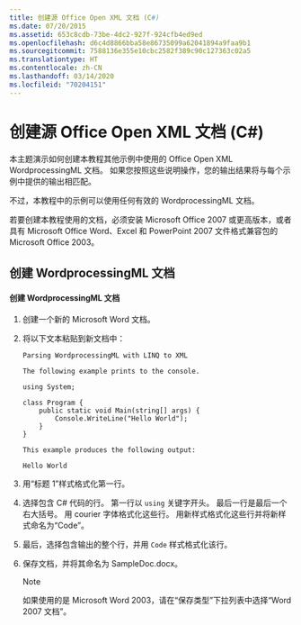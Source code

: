 ```yaml
---
title: 创建源 Office Open XML 文档 (C#)
ms.date: 07/20/2015
ms.assetid: 653c8cdb-73be-4dc2-927f-924cfb4ed9ed
ms.openlocfilehash: d6c4d8866bba58e86735099a62041894a9faa9b1
ms.sourcegitcommit: 7588136e355e10cbc2582f389c90c127363c02a5
ms.translationtype: HT
ms.contentlocale: zh-CN
ms.lasthandoff: 03/14/2020
ms.locfileid: "70204151"
---
```

# <a name="creating-the-source-office-open-xml-document-c"></a>创建源 Office Open XML 文档 (C#)

本主题演示如何创建本教程其他示例中使用的 Office Open XML WordprocessingML 文档。 如果您按照这些说明操作，您的输出结果将与每个示例中提供的输出相匹配。

不过，本教程中的示例可以使用任何有效的 WordprocessingML 文档。

若要创建本教程使用的文档，必须安装 Microsoft Office 2007 或更高版本，或者具有 Microsoft Office Word、Excel 和 PowerPoint 2007 文件格式兼容包的 Microsoft Office 2003。

## <a name="creating-the-wordprocessingml-document"></a>创建 WordprocessingML 文档

#### <a name="to-create-the-wordprocessingml-document"></a>创建 WordprocessingML 文档

1. 创建一个新的 Microsoft Word 文档。

2. 将以下文本粘贴到新文档中：

    ```text
    Parsing WordprocessingML with LINQ to XML

    The following example prints to the console.

    using System;

    class Program {
        public static void Main(string[] args) {
            Console.WriteLine("Hello World");
        }
    }

    This example produces the following output:

    Hello World
    ```

3. 用“标题 1”样式格式化第一行。

4. 选择包含 C# 代码的行。 第一行以 `using` 关键字开头。 最后一行是最后一个右大括号。 用 courier 字体格式化这些行。 用新样式格式化这些行并将新样式命名为“Code”。

5. 最后，选择包含输出的整个行，并用 `Code` 样式格式化该行。

6. 保存文档，并将其命名为 SampleDoc.docx。

    > [!NOTE]
    > 如果使用的是 Microsoft Word 2003，请在“保存类型”下拉列表中选择“Word 2007 文档”。
